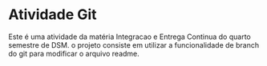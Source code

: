# Atividade Git

Este é uma atividade da matéria Integracao e Entrega Continua do quarto semestre de DSM. o projeto consiste em utilizar a funcionalidade de branch do git para modificar o arquivo readme.

